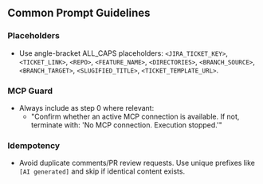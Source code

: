 ## Common Prompt Guidelines

### Placeholders

- Use angle-bracket ALL_CAPS placeholders: `<JIRA_TICKET_KEY>`, `<TICKET_LINK>`, `<REPO>`, `<FEATURE_NAME>`, `<DIRECTORIES>`, `<BRANCH_SOURCE>`, `<BRANCH_TARGET>`, `<SLUGIFIED_TITLE>`, `<TICKET_TEMPLATE_URL>`.

### MCP Guard

- Always include as step 0 where relevant:
  - "Confirm whether an active MCP connection is available. If not, terminate with: 'No MCP connection. Execution stopped.'"

### Idempotency

- Avoid duplicate comments/PR review requests. Use unique prefixes like `[AI generated]` and skip if identical content exists.

